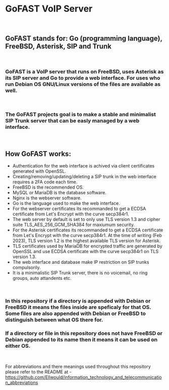 # GoFAST VoIP Server

<br>

## GoFAST stands for: Go (programming language), FreeBSD, Asterisk, SIP and Trunk

<br>

### GoFAST is a VoIP server that runs on FreeBSD, uses Asterisk as its SIP server and Go to provide a web interface. For uses who run Debian OS GNU/Linux versions of the files are available as well.

<br>

### The GoFAST projects goal is to make a stable and minimalist SIP Trunk server that can be easly managed by a web interface.

<br>

## How GoFAST works:

- Authentication for the web interface is achived via client certificates generated with OpenSSL.
- Creating/removing/updating/deleting a SIP trunk in the web interface requires a 2FA code each time.
- FreeBSD is the recommended OS.
- MySQL or MariaDB is the database software.
- Nginx is the webserver software.
- Go is the language used to make the web interface.
- For the webserver certificates its recommanded to get a ECDSA certificate from Let's Encrypt with the curve secp384r1.
- The web server by default is set to only use TLS version 1.3 and cipher suite TLS_AES_256_GCM_SHA384 for maxiumum security.
- For the Asterisk certificates its recommanded to get a ECDSA certificate from Let's Encrypt with the curve secp384r1. At the time of writing (Feb 2023), TLS version 1.2 is the highest available TLS version for Asterisk.
- TLS certificates used by MariaDB for encrypted traffic are generated by OpenSSL and use ECDSA certificate with the curve secp384r1 on TLS version 1.3.
- The web interface and database make IP restriction on SIP trunks compulsorily.
- It is a minimalistic SIP Trunk server, there is no voicemail, no ring groups, auto attandents etc.

<br>

### In this repository if a directory is appended with Debian or FreeBSD it means the files inside are speficaly for that OS. Some files are also appended with Debian or FreeBSD to distinguish between what OS there for.

### If a directory or file in this repository does not have FreeBSD or Debian appended to its name then it means it can be used on either OS.

<br>

For abbreviations and there meanings used throughout this repository please refer to the README at - https://github.com/Ellwould/information_technology_and_telecommunication_abbreviations
